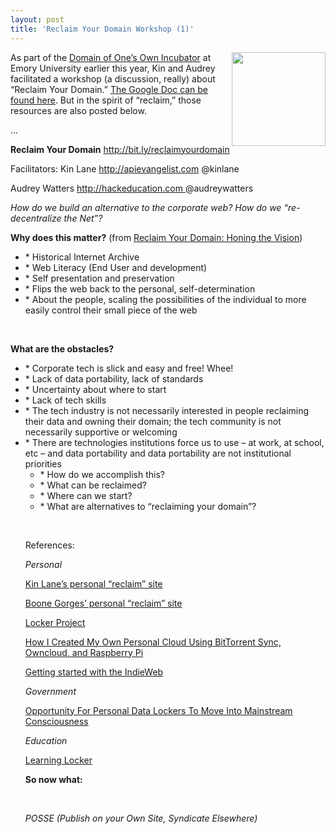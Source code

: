 ```yaml
---
layout: post
title: 'Reclaim Your Domain Workshop (1)'
---
```

<p><img src="https://s3.amazonaws.com/audreywatters/steeringwheel.png" alt="" width="150" align="right" /></p>
<p>As part of the <a href="http://ewprogram.com/incubator/">Domain of One&rsquo;s Own Incubator</a> at Emory University earlier this year, Kin and Audrey facilitated a workshop (a discussion, really) about &ldquo;Reclaim Your Domain.&rdquo; <a href="https://docs.google.com/document/d/1PMqfckH_0bgI0t8CoeH7e0Ta-MrB1pmmqiyyiloEpDc/edit?usp=sharing">The Google Doc can be found here</a>. But in the spirit of &ldquo;reclaim,&rdquo; those resources are also posted below.</p>
<p>...</p>
<p><strong>Reclaim Your Domain</strong> <a href="http://bit.ly/reclaimyourdomain">http://bit.ly/reclaimyourdomain </a></p>
<p>Facilitators: Kin Lane <a href="http://apievangelist.com">http://apievangelist.com</a> @kinlane</p>
<p>Audrey Watters <a href="http://hackeducation.com">http://hackeducation.com </a> @audreywatters</p>
<p><em>How do we build an alternative to the corporate web? How do we &ldquo;re-decentralize the Net&rdquo;?</em></p>
<p><strong>Why does this matter?</strong> (from <a href="http://bavatuesdays.com/reclaim-your-domain-honing-the-vision/">Reclaim Your Domain: Honing the Vision</a>)</p>
<ul>
<li>* Historical Internet Archive</li>
<li>* Web Literacy (End User and development)</li>
<li>* Self presentation and preservation</li>
<li>* Flips the web back to the personal, self-determination</li>
<li>* About the people, scaling the possibilities of the individual to more easily control their small piece of the web</li>
</ul>
<p>&nbsp;</p>
<p><strong>What are the obstacles?</strong></p>
<ul>
<li>* Corporate tech is slick and easy and free! Whee!</li>
<li>* Lack of data portability, lack of standards</li>
<li>* Uncertainty about where to start</li>
<li>* Lack of tech skills</li>
<li>* The tech industry is not necessarily interested in people reclaiming their data and owning their domain; the tech community is not necessarily supportive or welcoming</li>
<li>* There are technologies institutions force us to use &ndash; at work, at school, etc &ndash; and data portability and data portability are not institutional priorities 
<ul>
<li>* How do we accomplish this?</li>
<li>* What can be reclaimed?</li>
<li>* Where can we start?</li>
<li>* What are alternatives to &ldquo;reclaiming your domain&rdquo;?</li>
</ul>
</li>
<p>&nbsp;</p>
<p>References:</p>
<p><em>Personal</em></p>
<p><a href="/admin/blog/kinlane.reclaimyourdomain.org">Kin Lane&rsquo;s personal &ldquo;reclaim&rdquo; site</a></p>
<p><a href="http://projectreclaim.net/%20">Boone Gorges&rsquo; personal &ldquo;reclaim&rdquo; site</a></p>
<p><a href="http://lockerproject.org/">Locker Project</a></p>
<p><a href="http://blog.bittorrent.com/2013/05/23/how-i-created-my-own-personal-cloud-using-bittorrent-sync-owncloud-and-raspberry-pi/">How I Created My Own Personal Cloud Using BitTorrent Sync, Owncloud, and Raspberry Pi</a></p>
<p><a href="http://indiewebcamp.com/Get_Started">Getting started with the IndieWeb</a></p>
<p><em>Government</em></p>
<p><a href="http://kinlane.com/2014/04/23/opportunity-for-personal-data-lockers-to-move-into-mainstream-consciousness/">Opportunity For Personal Data Lockers To Move Into Mainstream Consciousness</a></p>
<p><em>Education</em></p>
<p><a href="http://learninglocker.net/">Learning Locker</a></p>
<p><strong>So now what:</strong></p>
<p>&nbsp;</p>
<p><em>POSSE (Publish on your Own Site, Syndicate Elsewhere)</em></p>
</ul>